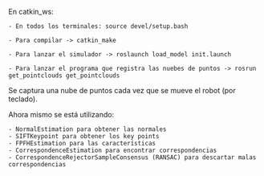 
En catkin_ws:

	- En todos los terminales: source devel/setup.bash

	- Para compilar -> catkin_make
	
	- Para lanzar el simulador -> roslaunch load_model init.launch

	- Para lanzar el programa que registra las nuebes de puntos -> rosrun get_pointclouds get_pointclouds


Se captura una nube de puntos cada vez que se mueve el robot (por teclado).


Ahora mismo se está utilizando:
	
	- NormalEstimation para obtener las normales 
	- SIFTKeypoint para obtener los key points
	- FPFHEstimation para las características
	- CorrespondenceEstimation para encontrar correspondencias
	- CorrespondenceRejectorSampleConsensus (RANSAC) para descartar malas correspondencias


